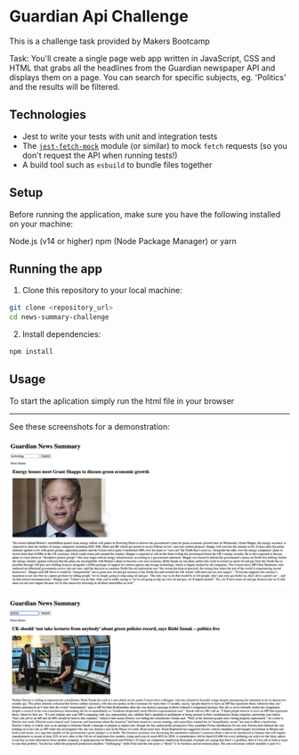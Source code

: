 # Guardian Api Challenge

This is a challenge task provided by Makers Bootcamp

Task:
You'll create a single page web app written in JavaScript, CSS and HTML that grabs all the headlines from the Guardian newspaper API and displays them on a page. You can search for specific subjects, eg. 'Politics' and the results will be filtered.

## Technologies

 * Jest to write your tests with unit and integration tests
 * The [`jest-fetch-mock`](https://www.npmjs.com/package/jest-fetch-mock) module (or
   similar) to mock `fetch` requests (so you don't request the API when running tests!)
 * A build tool such as `esbuild` to bundle files together

## Setup

Before running the application, make sure you have the following installed on your machine:

Node.js (v14 or higher)
npm (Node Package Manager) or yarn

## Running the app

1. Clone this repository to your local machine:

```bash
git clone <repository_url>
cd news-summary-challenge
```

2. Install dependencies:
```bash
npm install
```

## Usage

To start the aplication simply run the html file in your browser

--------------------------------------------------------------------
See these screenshots for a demonstration:

![Technology](./images/Screenshot2023-08-02at11.44.10.png)

![Politics](./images/Screenshot2023-08-02at11.44.35.png)
